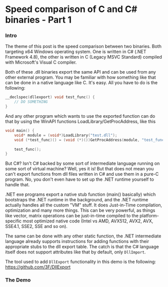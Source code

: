 # Speed comparison of C and C# binaries - Part 1

### Intro

The theme of this post is the speed comparison between two binaries. Both targeting x64 Windows operating system.
One is written in C# (.NET Framework 4.8), the other is written in C (Legacy MSVC Standard) compiled with Microsoft's Visual C compiler.

Both of these .dll binaries export the same API and can be used from any other external program.
You may be familiar with how something like that can be done in a native language like C. It's easy.
All you have to do is the following:

```c
__declspec(dllexport) void test_func() {
    // DO SOMETHING
}
```

And any other program which wants to use the exported function can do that by using the WinAPI functions LoadLibrary/GetProcAddress, like this

```c
void main() {
    void* module = (void*)LoadLibrary("test.dll");
    void (*test_func)() = (void (*)())GetProcAddress(module, "test_func");
    
    test_func();
}
```

But C#? Isn't C# backed by some sort of intermediate language running on some sort of virtual machine?
Well, yes it is! But that does not mean you can't export functions from dll files written in C# and use them in a pure-C program. No, you don't even have to set up the .NET runtime yourself to handle that.

.NET exe programs export a native stub function (main() basically) which bootstraps the .NET runtime in the background, and the .NET runtime actually handles all the custom "VM" stuff. It does Just-in-Time compilation, optimization and many more things. This can be very powerful, as things like vector, matrix operations can be just-in-time compiled to the platform-specific most optimized native code (Intel vs AMD, AVX512, AVX2, AVX, SSE4.1, SSE2, SSE and so on).

The same can be done with any other static function, the .NET intermediate language already supports instructions for adding functions with their appropriate stubs to the dll export table. The catch is that the C# language itself does not support attributes like that by default, only ``DllImport``.

The tool used to add ``DllExport`` functionality in this demo is the following: https://github.com/3F/DllExport

### The Demo

